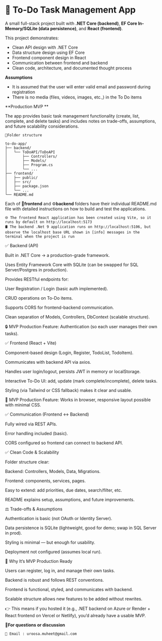# 📝 To-Do Task Management App

A small full-stack project built with **.NET Core (backend)**, **EF Core In-Memory/SQLite (data persistence)**, and **React (frontend)**.  

This project demonstrates:
- Clean API design with .NET Core
- Data structure design using EF Core
- Frontend component design in React
- Communication between frontend and backend
- Clean code, architecture, and documented thought process

**Assumptions**
- It is assumed that the user will enter valid email and password during registration
- There is no media (files, videos, images, etc.,) in the To Do items

**Production MVP **

The app provides basic task management functionality (create, list, complete, and delete tasks) and includes notes on trade-offs, assumptions, and future scalability considerations.
```
📁Folder structure

to-do-app/
├── backend/
│   └── ToDoAPI/ToDoAPI
│       ├── Controllers/
│       ├── Models/
│       ├── Program.cs
│       └── ...
├── frontend/
│   ├── public/
│   ├── src/
│   ├── package.json
│   └── ...
└── README.md
```
Each of 🎨**frontend** and ⚙️**backend** folders have their individual README.md file with detailed instructions on how to build and test the applications.
```
🌐 The frontend React application has been created using Vite, so it runs by default on http://localhost:5173
🛢️ The backend .Net 9 application runs on http://localhost:5106, but observe the localhost base URL shown in [info] messages in the terminal when the project is run 
```
✅ Backend (API)

Built in .NET Core → a production-grade framework.

Uses Entity Framework Core with SQLite (can be swapped for SQL Server/Postgres in production).

Provides RESTful endpoints for:

User Registration / Login (basic auth implemented).

CRUD operations on To-Do items.

Supports CORS for frontend-backend communication.

Clean separation of Models, Controllers, DbContext (scalable structure).

🔒 MVP Production Feature: Authentication (so each user manages their own tasks).

✅ Frontend (React + Vite)

Component-based design (Login, Register, TodoList, TodoItem).

Communicates with backend API via axios.

Handles user login/logout, persists JWT in memory or localStorage.

Interactive To-Do UI: add, update (mark complete/incomplete), delete tasks.

Styling (via Tailwind or CSS fallback) makes it clear and usable.

📱 MVP Production Feature: Works in browser, responsive layout possible with minimal CSS.

✅ Communication (Frontend ↔ Backend)

Fully wired via REST APIs.

Error handling included (basic).

CORS configured so frontend can connect to backend API.

✅ Clean Code & Scalability

Folder structure clear:

Backend: Controllers, Models, Data, Migrations.

Frontend: components, services, pages.

Easy to extend: add priorities, due dates, search/filter, etc.

README explains setup, assumptions, and future improvements.

⚖️ Trade-offs & Assumptions

Authentication is basic (not OAuth or Identity Server).

Data persistence is SQLite (lightweight, good for demo; swap in SQL Server in prod).

Styling is minimal — but enough for usability.

Deployment not configured (assumes local run).

🚀 Why It’s MVP Production Ready

Users can register, log in, and manage their own tasks.

Backend is robust and follows REST conventions.

Frontend is functional, styled, and communicates with backend.

Scalable structure allows new features to be added without rewrites.

👉 This means if you hosted it (e.g., .NET backend on Azure or Render + React frontend on Vercel or Netlify), you’d already have a usable MVP.

🙋**For questions or discussion**
```
📧 Email : uroosa.muheet@gmail.com 
```
